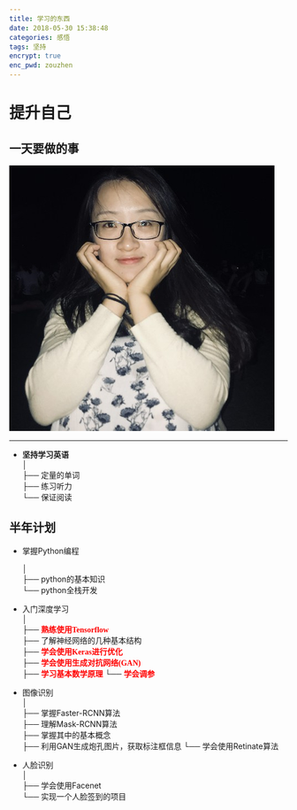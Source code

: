 ```yaml
---
title: 学习的东西
date: 2018-05-30 15:38:48
categories: 感悟
tags: 坚持
encrypt: true
enc_pwd: zouzhen
---
```

# 提升自己

## 一天要做的事  

![图片](计划/白痴.jpg)

---  

* **坚持学习英语**  
    │  
    ├── 定量的单词   
    ├── 练习听力   
    └── 保证阅读  

## **半年计划**  

* 掌握Python编程  

    │  
    ├── python的基本知识   
    └── python全栈开发  

* 入门深度学习  
    │  
    ├── <font color=#ff0000 face='黑体'>**熟练使用Tensorflow**</font>   
    ├── 了解神经网络的几种基本结构   
    ├── <font color=#ff0000 face='黑体'>**学会使用Keras进行优化**</font>  
    ├── <font color=#ff0000 face='黑体'>**学会使用生成对抗网络(GAN)**</font>  
    ├── <font color=#ff0000 face='黑体'>**学习基本数学原理**</font> 
    └── <font color=#ff0000 face='黑体'>**学会调参**</font>  

* 图像识别  
    │  
    ├── 掌握Faster-RCNN算法   
    ├── 理解Mask-RCNN算法  
    ├── 掌握其中的基本概念  
    ├── 利用GAN生成炮孔图片，获取标注框信息 
    └── 学会使用Retinate算法  

* 人脸识别  
    │  
    ├── 学会使用Facenet  
    └── 实现一个人脸签到的项目
